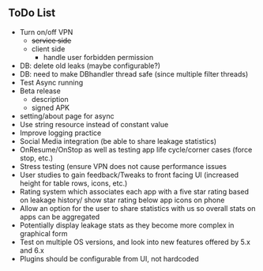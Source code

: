 
## ToDo List

- Turn on/off VPN 
	- ~~service side~~
	- client side
		- handle user forbidden permission 
- DB: delete old leaks (maybe configurable?)
- DB: need to make DBhandler thread safe (since multiple filter threads)
- Test Async running
- Beta release
	- description
	- signed APK
- setting/about page for async
- Use string resource instead of constant value
- Improve logging practice
- Social Media integration (be able to share leakage statistics)
- OnResume/OnStop as well as testing app life cycle/corner cases (force stop, etc.)
- Stress testing (ensure VPN does not cause performance issues
- User studies to gain feedback/Tweaks to front facing UI (increased height for table rows, icons, etc.)
- Rating system which associates each app with a five star rating based on leakage history/ show star rating below app icons on phone
- Allow an option for the user to share statistics with us so overall stats on apps can be aggregated
- Potentially display leakage stats as they become more complex in graphical form
- Test on multiple OS versions, and look into new features offered by 5.x and 6.x
- Plugins should be configurable from UI, not hardcoded